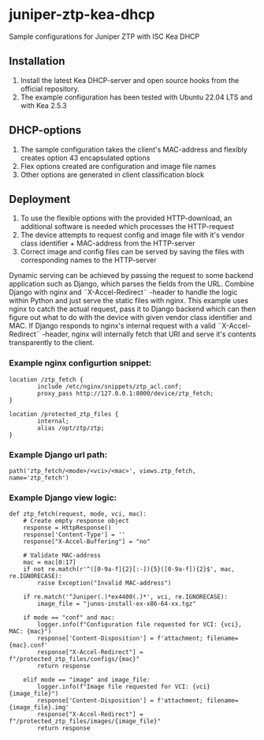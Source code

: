 # juniper-ztp-kea-dhcp
Sample configurations for Juniper ZTP with ISC Kea DHCP

## Installation
1. Install the latest Kea DHCP-server and open source hooks from the official repository.
2. The example configuration has been tested with Ubuntu 22.04 LTS and with Kea 2.5.3

## DHCP-options
1. The sample configuration takes the client's MAC-address and flexibly creates option 43 encapsulated options
2. Flex options created are configuration and image file names
3. Other options are generated in client classification block

## Deployment
1. To use the flexible options with the provided HTTP-download, an additional software is needed which processes the HTTP-request
2. The device attempts to request config and image file with it's vendor class identifier + MAC-address from the HTTP-server
3. Correct image and config files can be served by saving the files with corresponding names to the HTTP-server
   
Dynamic serving can be achieved by passing the request to some backend application such as Django, which parses the fields from the URL. Combine Django with nginx and ¨X-Accel-Redirect¨ -header to handle the logic within Python and just serve the static files with nginx. This example uses nginx to catch the actual request, pass it to Django backend which can then figure out what to do with the device with given vendor class identifier and MAC. If Django responds to nginx's internal request with a valid ¨X-Accel-Redirect¨ -header, nginx will internally fetch that URI and serve it's contents transparently to the client.

### Example nginx configurtion snippet:
```
location /ztp_fetch {
        include /etc/nginx/snippets/ztp_acl.conf;
        proxy_pass http://127.0.0.1:8000/device/ztp_fetch;
}

location /protected_ztp_files {
        internal;
        alias /opt/ztp/ztp;
}
```

### Example Django url path:
```
path('ztp_fetch/<mode>/<vci>/<mac>', views.ztp_fetch, name='ztp_fetch')
```

### Example Django view logic:
```
def ztp_fetch(request, mode, vci, mac):
    # Create empty response object
    response = HttpResponse()
    response['Content-Type'] = ''
    response["X-Accel-Buffering"] = "no"
    
    # Validate MAC-address
    mac = mac[0:17]
    if not re.match(r'^([0-9a-f]{2}[:-]){5}([0-9a-f]){2}$', mac, re.IGNORECASE):
        raise Exception("Invalid MAC-address")

    if re.match('^Juniper(.)*ex4400(.)*', vci, re.IGNORECASE):
        image_file = "junos-install-ex-x86-64-xx.tgz"

    if mode == "conf" and mac:
        logger.info(f"Configuration file requested for VCI: {vci}, MAC: {mac}")
        response['Content-Disposition'] = f'attachment; filename={mac}.conf'
        response["X-Accel-Redirect"] = f"/protected_ztp_files/configs/{mac}"
        return response

    elif mode == "image" and image_file:
        logger.info(f"Image file requested for VCI: {vci} {image_file}")
        response['Content-Disposition'] = f'attachment; filename={image_file}.img'
        response["X-Accel-Redirect"] = f"/protected_ztp_files/images/{image_file}"
        return response
```    
    
